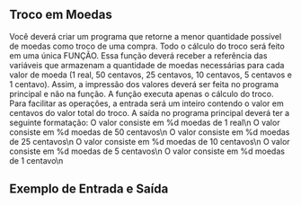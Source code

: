 ## Troco em Moedas
Você deverá criar um programa que retorne a menor quantidade possível de moedas como troco de uma compra.
Todo o cálculo do troco será feito em uma única FUNÇÃO.
Essa função deverá receber a referência das variáveis que armazenam a quantidade de moedas necessárias para cada valor de moeda (1 real, 50 centavos, 25 centavos, 10 centavos, 5 centavos e 1 centavo).
Assim, a impressão dos valores deverá ser feita no programa principal e não na função. A função executa apenas o cálculo do troco.
Para facilitar as operações, a entrada será um inteiro contendo o valor em centavos do valor total do troco.
A saída no programa principal deverá ter a seguinte formatação:
O valor consiste em %d moedas de 1 real\n
O valor consiste em %d moedas de 50 centavos\n
O valor consiste em %d moedas de 25 centavos\n
O valor consiste em %d moedas de 10 centavos\n
O valor consiste em %d moedas de 5 centavos\n
O valor consiste em %d moedas de 1 centavo\n

## Exemplo de Entrada e Saída
